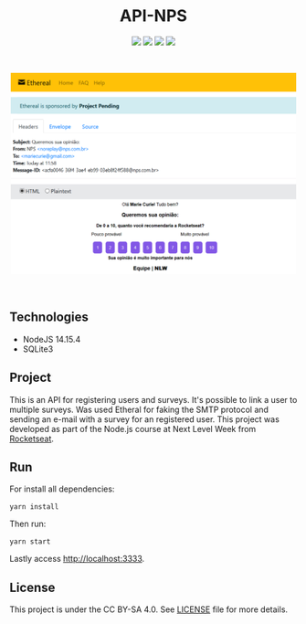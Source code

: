 <h1 align="center">
    API-NPS
</h1>

<p align="center">
    <img src="https://img.shields.io/github/license/isabellanunes/api-nps?style=flat-square" />
    <img src="https://img.shields.io/github/languages/count/isabellanunes/api-nps?style=flat-square" />
    <img src="https://img.shields.io/github/repo-size/isabellanunes/api-nps?style=flat-square" />
    <img src="https://img.shields.io/github/last-commit/isabellanunes/api-nps?style=flat-square" />
</p>

<br />

<p align="center">
    <img src=".readme/main.png" width = "500px" />
</p>

<br />

## Technologies

- NodeJS 14.15.4
- SQLite3

## Project

This is an API for registering users and surveys. It's possible to link a user to multiple surveys. Was used Etheral for faking the SMTP protocol and sending an e-mail with a survey for an registered user. This project was developed as part of the Node.js course at Next Level Week from  [Rocketseat](https://rocketseat.com.br/).

## Run

For install all dependencies:
```
yarn install
```

Then run:

```
yarn start
```

Lastly access [http://localhost:3333](http://localhost:3333).

## License

This project is under the CC BY-SA 4.0. See [LICENSE](/LICENSE.md) file for more details.